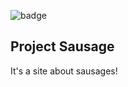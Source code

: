 
![badge](https://img.shields.io/endpoint?url=https://gist.githubusercontent.com/project-sausage/fdd1aa4f4bfcbedb3283509c568cb23e/raw/f3ebdfdb7709ed2218fbe7129d620233ffc95e38/sausage-status.json)

## Project Sausage

It's a site about sausages!
